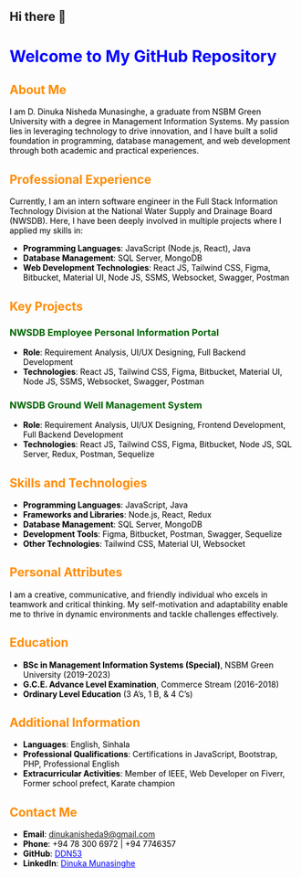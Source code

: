 ## Hi there 👋



# <span style="color:blue">Welcome to My GitHub Repository</span>

## <span style="color:darkorange">About Me</span>
<span style="color:black">I am D. Dinuka Nisheda Munasinghe, a graduate from NSBM Green University with a degree in Management Information Systems. My passion lies in leveraging technology to drive innovation, and I have built a solid foundation in programming, database management, and web development through both academic and practical experiences.</span>

## <span style="color:darkorange">Professional Experience</span>
<span style="color:black">Currently, I am an intern software engineer in the Full Stack Information Technology Division at the National Water Supply and Drainage Board (NWSDB). Here, I have been deeply involved in multiple projects where I applied my skills in:</span>

- <span style="color:black">**Programming Languages**: JavaScript (Node.js, React), Java</span>
- <span style="color:black">**Database Management**: SQL Server, MongoDB</span>
- <span style="color:black">**Web Development Technologies**: React JS, Tailwind CSS, Figma, Bitbucket, Material UI, Node JS, SSMS, Websocket, Swagger, Postman</span>

## <span style="color:darkorange">Key Projects</span>

### <span style="color:darkgreen">NWSDB Employee Personal Information Portal</span>
- <span style="color:black">**Role**: Requirement Analysis, UI/UX Designing, Full Backend Development</span>
- <span style="color:black">**Technologies**: React JS, Tailwind CSS, Figma, Bitbucket, Material UI, Node JS, SSMS, Websocket, Swagger, Postman</span>

### <span style="color:darkgreen">NWSDB Ground Well Management System</span>
- <span style="color:black">**Role**: Requirement Analysis, UI/UX Designing, Frontend Development, Full Backend Development</span>
- <span style="color:black">**Technologies**: React JS, Tailwind CSS, Figma, Bitbucket, Node JS, SQL Server, Redux, Postman, Sequelize</span>

## <span style="color:darkorange">Skills and Technologies</span>
- <span style="color:black">**Programming Languages**: JavaScript, Java</span>
- <span style="color:black">**Frameworks and Libraries**: Node.js, React, Redux</span>
- <span style="color:black">**Database Management**: SQL Server, MongoDB</span>
- <span style="color:black">**Development Tools**: Figma, Bitbucket, Postman, Swagger, Sequelize</span>
- <span style="color:black">**Other Technologies**: Tailwind CSS, Material UI, Websocket</span>

## <span style="color:darkorange">Personal Attributes</span>
<span style="color:black">I am a creative, communicative, and friendly individual who excels in teamwork and critical thinking. My self-motivation and adaptability enable me to thrive in dynamic environments and tackle challenges effectively.</span>

## <span style="color:darkorange">Education</span>
- <span style="color:black">**BSc in Management Information Systems (Special)**, NSBM Green University (2019-2023)</span>
- <span style="color:black">**G.C.E. Advance Level Examination**, Commerce Stream (2016-2018)</span>
- <span style="color:black">**Ordinary Level Education** (3 A’s, 1 B, & 4 C’s)</span>

## <span style="color:darkorange">Additional Information</span>
- <span style="color:black">**Languages**: English, Sinhala</span>
- <span style="color:black">**Professional Qualifications**: Certifications in JavaScript, Bootstrap, PHP, Professional English</span>
- <span style="color:black">**Extracurricular Activities**: Member of IEEE, Web Developer on Fiverr, Former school prefect, Karate champion</span>

## <span style="color:darkorange">Contact Me</span>
- <span style="color:black">**Email**: <a href="mailto:dinukanisheda9@gmail.com" style="color:blue">dinukanisheda9@gmail.com</a></span>
- <span style="color:black">**Phone**: +94 78 300 6972 | +94 7746357</span>
- <span style="color:black">**GitHub**: <a href="https://github.com/DDN53" style="color:blue">DDN53</a></span>
- <span style="color:black">**LinkedIn**: <a href="https://www.linkedin.com/in/dinuka-munasinghe" style="color:blue">Dinuka Munasinghe</a></span>

